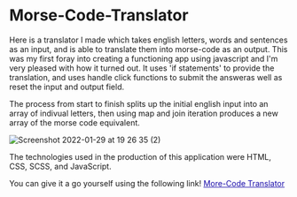 # Morse-Code-Translator
Here is a translator I made which takes english letters, words and sentences as an input, and is able to translate them into morse-code as an output. 
This was my first foray into creating a functioning app using javascript and I'm very pleased with how it turned out. It uses 'if statements' to provide the translation, and uses handle click functions to submit the answeras well as reset the input and output field. 

The process from start to finish splits up the  initial english input into an array of indivual letters, then using map and join iteration produces a new array of the morse code equivalent.

![Screenshot 2022-01-29 at 19 26 35 (2)](https://user-images.githubusercontent.com/93138467/151674869-5f1c33cf-74b3-4b58-bc31-1255e602da3c.png)

The technologies used in the production of this application were HTML, CSS, SCSS, and JavaScript.

You can give it a go yourself using the following link! <a href="https://github.com/MylesPillay/Morse-Code-Translator" title="" style="color:#1a0dab;font-size:14px;" >More-Code Translator</a>
